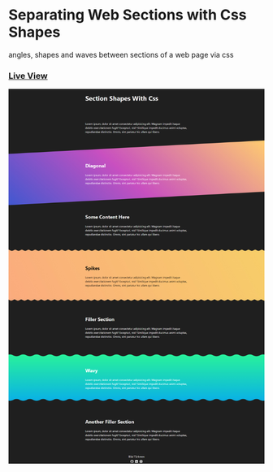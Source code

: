 # Separating Web Sections with Css Shapes

angles, shapes and waves between sections of a web page via css

### [Live View](https://bilalturkmen.github.io/html-css-js-practice/shapes-with-css/)

![](./assets/screenshot.jpg)

